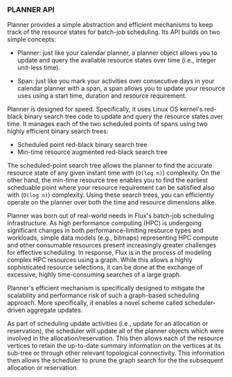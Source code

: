 ### PLANNER API

Planner provides a simple abstraction and efficient mechanisms
to keep track of the resource states for batch-job scheduling.
Its API builds on two simple concepts:

- Planner: just like your calendar planner, a planner object
allows you to update and query the available resource states over
time (i.e., integer unit-less time). 

- Span: just like you mark your activities over consecutive days
in your calendar planner with a span, a span
allows you to update your resource uses using a start time,
duration and resource requirement.

Planner is designed for speed. Specifically, 
it uses Linux OS kernel's red-black binary search tree code
to update and query the resource states over time.
It manages each of the two scheduled points of spans
using two highly efficient binary search trees:

- Scheduled point red-black binary search tree
- Min-time resource augmented red-black search tree

The scheduled-point search tree allows the planner to find the
accurate resource state of any given instant time with
(`O(log n)`) complexity.
On the other hand, the min-time resource tree enables you to find
the earliest scheduable point where your resource
requirement can be satisfied also with (`O(log n)`)
complexity. Using these search trees, you
can efficiently operate on the planner over
both the time and resource dimensions alike.

Planner was born out of real-world needs in Flux's
batch-job scheduling infrastructure. As high performance
computing (HPC) is undergoing significant changes
in both performance-limiting resource types
and workloads, simple data models
(e.g., bitmaps) representing HPC compute and other
consumable resources present increasingly greater
challenges for effective scheduling. In response,
Flux is in the process of modeling complex HPC
resources using a graph. While this
allows a highly sophisticated resource selections,
it can be done at the exchange of excessive, highly
time-consuming searches of a large graph.

Planner's efficient mechanism is specifically designed
to mitigate the scalability and performance risk
of such a graph-based scheduling approach. More specifically,
it enables a novel scheme called scheduler-driven
aggregate updates.

As part of scheduling update activities (i.e., update
for an allocation or reservation), the scheduler will
update all of the planner objects which were involved
in the allocation/reservation. This then allows each
of the resource vertices to retain the up-to-date
summary information on the vertices
at its sub-tree or through other relevant topological
connectivity.
This information then allows the scheduler to prune the
graph search for the the subsequent allocation
or reservation. 

